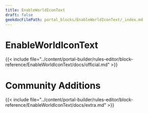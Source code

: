 ```yaml
---
title: EnableWorldIconText
draft: false
geekdocFilePath: portal_blocks/EnableWorldIconText/_index.md
---
```

# EnableWorldIconText
{{< include file="../content/portal-builder/rules-editor/block-reference/EnableWorldIconText/docs/official.md" >}}

# Community Additions

{{< include file="../content/portal-builder/rules-editor/block-reference/EnableWorldIconText/docs/extra.md" >}}
